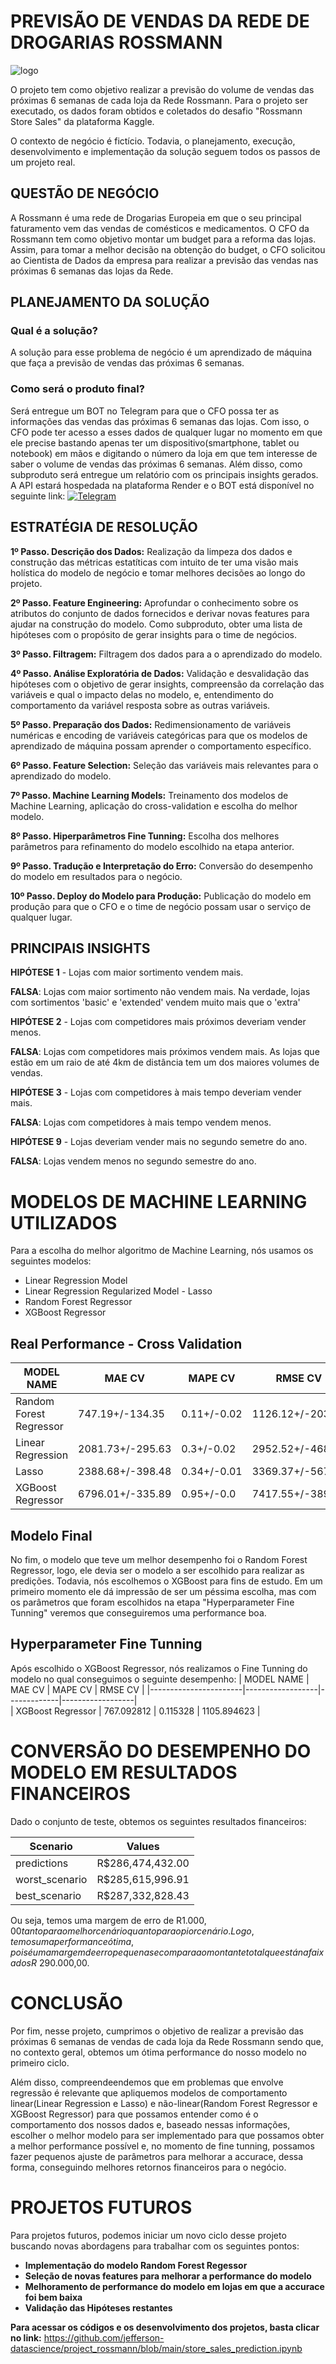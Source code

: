 # PREVISÃO DE VENDAS DA REDE DE DROGARIAS ROSSMANN

<img src="https://github.com/jefferson-datascience/project_rossmann/blob/main/img/rossmann-logo.png" alt="logo" style="zoom:100%;" />

O projeto tem como objetivo realizar a previsão do volume de vendas das próximas 6 semanas de cada loja da Rede Rossmann. Para o projeto ser executado, os dados foram obtidos e coletados do desafio "Rossmann Store Sales" da plataforma Kaggle.

O contexto de negócio é fictício. Todavia, o planejamento, execução, desenvolvimento e implementação da solução seguem todos os passos de um projeto real.

## QUESTÃO DE NEGÓCIO

A Rossmann é uma rede de Drogarias Europeia em que o seu principal faturamento vem das vendas de comésticos e medicamentos. O CFO da Rossmann tem como objetivo montar um budget para a reforma das lojas. Assim, para tomar a melhor decisão na obtenção do budget, o CFO solicitou ao Cientista de Dados da empresa para realizar a previsão das vendas nas próximas 6 semanas das lojas da Rede.

## PLANEJAMENTO DA SOLUÇÃO
### Qual é a solução?
  A solução para esse problema de negócio é um aprendizado de máquina que faça a previsão de vendas das próximas 6 semanas.
  
### Como será o produto final?
  Será entregue um BOT no Telegram para que o CFO possa ter as informações das vendas das próximas 6 semanas das lojas. Com isso, o CFO pode ter acesso a esses dados de qualquer lugar no momento em que ele precise bastando apenas ter um dispositivo(smartphone, tablet ou notebook) em mãos e digitando o número da loja em que tem interesse de saber o volume de vendas das próximas 6 semanas. Além disso, como subproduto será entregue um relatório com os principais insights gerados.
  A API estará hospedada na plataforma Render e o BOT está disponível no seguinte link: [<img alt="Telegram" src="https://img.shields.io/badge/Telegram-2CA5E0?style=for-the-badge&logo=telegram&logoColor=white"/>](http://t.me/predict_sales_rossmann_bot)

  
  
## ESTRATÉGIA DE RESOLUÇÃO

**1º Passo. Descrição dos Dados:** Realização da limpeza dos dados e construção das métricas estatíticas com intuito de ter uma visão mais holística do modelo de negócio e tomar melhores decisões ao longo do projeto.
  
**2º Passo. Feature Engineering:** Aprofundar o conhecimento sobre os atributos do conjunto de dados fornecidos e derivar novas features para ajudar na construção do modelo. Como subproduto, obter uma lista de hipóteses com o propósito de gerar insights para o time de negócios.

**3º Passo. Filtragem:** Filtragem dos dados para a o aprendizado do modelo.
  
**4º Passo. Análise Exploratória de Dados:** Validação e desvalidação das hipóteses com o objetivo de gerar insights, compreensão da correlação das variáveis e qual o impacto delas no modelo, e, entendimento do comportamento da variável resposta sobre as outras variáveis.

**5º Passo. Preparação dos Dados:** Redimensionamento de variáveis numéricas e encoding de variáveis categóricas para que os modelos de aprendizado de máquina possam aprender o comportamento específico.
  
**6º Passo. Feature Selection:** Seleção das variáveis mais relevantes para o aprendizado do modelo.
  
**7º Passo. Machine Learning Models:** Treinamento dos modelos de Machine Learning, aplicação do cross-validation e escolha do melhor modelo.

**8º Passo. Hiperparâmetros Fine Tunning:** Escolha dos melhores parâmetros para refinamento do modelo escolhido na etapa anterior.

**9º Passo. Tradução e Interpretação do Erro:** Conversão do desempenho do modelo em resultados para o negócio.
  
**10º Passo. Deploy do Modelo para Produção:** Publicação do modelo em produção para que o CFO e o time de negócio possam usar o serviço de qualquer lugar. 

## PRINCIPAIS INSIGHTS

**HIPÓTESE 1** - Lojas com maior sortimento vendem mais.

**FALSA**: Lojas com maior sortimento não vendem mais. Na verdade, lojas com sortimentos 'basic' e 'extended' vendem muito mais que o 'extra'

**HIPÓTESE 2** - Lojas com competidores mais próximos deveriam vender menos.

**FALSA**: Lojas com competidores mais próximos vendem mais. As lojas que estão em um raio de até 4km de distância tem um dos maiores volumes de vendas.

**HIPÓTESE 3** - Lojas com competidores à mais tempo deveriam vender mais.

**FALSA**: Lojas com competidores à mais tempo vendem menos.

**HIPÓTESE 9** - Lojas deveriam vender mais no segundo semetre do ano.

**FALSA**: Lojas vendem menos no segundo semestre do ano.

# MODELOS DE MACHINE LEARNING UTILIZADOS

Para a escolha do melhor algoritmo de Machine Learning, nós usamos os seguintes modelos:

* Linear Regression Model
* Linear Regression Regularized Model - Lasso
* Random Forest Regressor
* XGBoost Regressor

## Real Performance - Cross Validation

|  MODEL NAME  |  MAE CV	|   MAPE CV	 |   RMSE CV  |
|--------------|----------|------------|------------|
|Random Forest Regressor|	 747.19+/-134.35 | 0.11+/-0.02 | 1126.12+/-203.85 |
|	  Linear Regression   | 2081.73+/-295.63 | 0.3+/-0.02	 | 2952.52+/-468.37 |
| 	       Lasso  	    | 2388.68+/-398.48 | 0.34+/-0.01 | 3369.37+/-567.55 |  
|	  XGBoost Regressor   |	6796.01+/-335.89 | 0.95+/-0.0	 | 7417.55+/-389.15 |

## Modelo Final
  No fim, o modelo que teve um melhor desempenho foi o Random Forest Regressor, logo, ele devia ser o modelo a ser escolhido para realizar as predições. Todavia, nós escolhemos o XGBoost para fins de estudo. Em um primeiro momento ele dá impressão de ser um péssima escolha, mas com os parâmetros que foram escolhidos na etapa "Hyperparameter Fine Tunning" veremos que conseguiremos uma performance boa.
  
## Hyperparameter Fine Tunning
  Após escolhido o XGBoost Regressor, nós realizamos o Fine Tunning do modelo no qual conseguimos o seguinte desempenho:
  |       MODEL NAME      |      MAE CV      |   MAPE CV	 |      RMSE CV     |
  |-----------------------|------------------|-------------|------------------|  
  |	  XGBoost Regressor   |	   767.092812    |  0.115328	 |    1105.894623   |
 		  
# CONVERSÃO DO DESEMPENHO DO MODELO EM RESULTADOS FINANCEIROS
 Dado o conjunto de teste, obtemos os seguintes resultados financeiros:
 
 |     Scenario	    |      Values      |
 |------------------|------------------|
 |   predictions	  | R$286,474,432.00 |
 |  worst_scenario  |	R$285,615,996.91 |
 |  best_scenario	  | R$287,332,828.43 |
 
 Ou seja, temos uma margem de erro de R$1.000,00 tanto para o melhor cenário quanto para o pior cenário. Logo, temos uma performance ótima, pois é uma margem de erro pequena se compara ao montante total que está na faixa dos R$ 290.000,00.

# CONCLUSÃO

  Por fim, nesse projeto, cumprimos o objetivo de realizar a previsão das próximas 6 semanas de vendas de cada loja da Rede Rossmann sendo que, no contexto geral, obtemos um ótima performance do nosso modelo no primeiro ciclo. 
  
 Além disso, compreendeendemos que em problemas que envolve regressão é relevante que apliquemos modelos de comportamento linear(Linear Regression e Lasso) e não-linear(Random Forest Regressor e XGBoost Regressor) para que possamos entender como é o comportamento dos nossos dados e, baseado nessas informações, escolher o melhor modelo para ser implementado para que possamos obter a melhor performance possível e, no momento de fine tunning, possamos fazer pequenos ajuste de parâmetros para melhorar a accurace, dessa forma, conseguindo melhores retornos financeiros para o negócio.

# PROJETOS FUTUROS

  Para projetos futuros, podemos iniciar um novo ciclo desse projeto buscando novas abordagens para trabalhar com os seguintes pontos:
  
  - **Implementação do modelo Random Forest Regessor**
  - **Seleção de novas features para melhorar a performance do modelo**
  - **Melhoramento de performance do modelo em lojas em que a accurace foi bem baixa**
  - **Validação das Hipóteses restantes**
 
 **Para acessar os códigos e os desenvolvimento dos projetos, basta clicar no link:** https://github.com/jefferson-datascience/project_rossmann/blob/main/store_sales_prediction.ipynb
  
